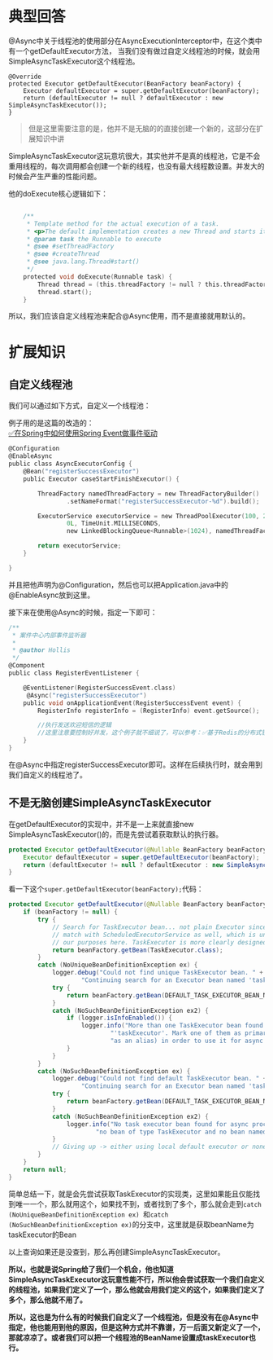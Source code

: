 # 典型回答

@Async中关于线程池的使用部分在AsyncExecutionInterceptor中，在这个类中有一个getDefaultExecutor方法， 当我们没有做过自定义线程池的时候，就会用SimpleAsyncTaskExecutor这个线程池。<br /> 
```
@Override
protected Executor getDefaultExecutor(BeanFactory beanFactory) {
    Executor defaultExecutor = super.getDefaultExecutor(beanFactory);
    return (defaultExecutor != null ? defaultExecutor : new SimpleAsyncTaskExecutor());
}
```
 
> 但是这里需要注意的是，他并不是无脑的的直接创建一个新的，这部分在扩展知识中讲


SimpleAsyncTaskExecutor这玩意坑很大，其实他并不是真的线程池，它是不会重用线程的，每次调用都会创建一个新的线程，也没有最大线程数设置。并发大的时候会产生严重的性能问题。

他的doExecute核心逻辑如下：

```c

	/**
	 * Template method for the actual execution of a task.
	 * <p>The default implementation creates a new Thread and starts it.
	 * @param task the Runnable to execute
	 * @see #setThreadFactory
	 * @see #createThread
	 * @see java.lang.Thread#start()
	 */
	protected void doExecute(Runnable task) {
		Thread thread = (this.threadFactory != null ? this.threadFactory.newThread(task) : createThread(task));
		thread.start();
	}

```

所以，我们应该自定义线程池来配合@Async使用，而不是直接就用默认的。

# 扩展知识

## 自定义线程池

我们可以通过如下方式，自定义一个线程池：

例子用的是这篇的改造的：<br />[✅在Spring中如何使用Spring Event做事件驱动](https://www.yuque.com/hollis666/fo22bm/lgs78ulq6l3cg1qk?view=doc_embed)

```c
@Configuration
@EnableAsync
public class AsyncExecutorConfig {
    @Bean("registerSuccessExecutor")
    public Executor caseStartFinishExecutor() {

        ThreadFactory namedThreadFactory = new ThreadFactoryBuilder()
                .setNameFormat("registerSuccessExecutor-%d").build();

        ExecutorService executorService = new ThreadPoolExecutor(100, 200,
                0L, TimeUnit.MILLISECONDS,
                new LinkedBlockingQueue<Runnable>(1024), namedThreadFactory, new ThreadPoolExecutor.AbortPolicy());

        return executorService;
    }

}

```

并且把他声明为@Configuration，然后也可以把Application.java中的 @EnableAsync放到这里。

接下来在使用@Async的时候，指定一下即可：

```c
/**
 * 案件中心内部事件监听器
 *
 * @author Hollis
 */
@Component
public class RegisterEventListener {

    @EventListener(RegisterSuccessEvent.class)
     @Async("registerSuccessExecutor")
    public void onApplicationEvent(RegisterSuccessEvent event) {
        RegisterInfo registerInfo = (RegisterInfo) event.getSource();

        //执行发送欢迎短信的逻辑
        //这里注意要控制好并发，这个例子就不细说了，可以参考：✅基于Redis的分布式锁，解决短信验证码重复发放等问题
    }
}

```

在@Async中指定registerSuccessExecutor即可。这样在后续执行时，就会用到我们自定义的线程池了。


## 不是无脑创建SimpleAsyncTaskExecutor

在getDefaultExecutor的实现中，并不是一上来就直接new SimpleAsyncTaskExecutor()的，而是先尝试着获取默认的执行器。

```java
protected Executor getDefaultExecutor(@Nullable BeanFactory beanFactory) {
    Executor defaultExecutor = super.getDefaultExecutor(beanFactory);
    return (defaultExecutor != null ? defaultExecutor : new SimpleAsyncTaskExecutor());
}

```

看一下这个`super.getDefaultExecutor(beanFactory);`代码：

```java
protected Executor getDefaultExecutor(@Nullable BeanFactory beanFactory) {
    if (beanFactory != null) {
        try {
            // Search for TaskExecutor bean... not plain Executor since that would
            // match with ScheduledExecutorService as well, which is unusable for
            // our purposes here. TaskExecutor is more clearly designed for it.
            return beanFactory.getBean(TaskExecutor.class);
        }
        catch (NoUniqueBeanDefinitionException ex) {
            logger.debug("Could not find unique TaskExecutor bean. " +
                    "Continuing search for an Executor bean named 'taskExecutor'", ex);
            try {
                return beanFactory.getBean(DEFAULT_TASK_EXECUTOR_BEAN_NAME, Executor.class);
            }
            catch (NoSuchBeanDefinitionException ex2) {
                if (logger.isInfoEnabled()) {
                    logger.info("More than one TaskExecutor bean found within the context, and none is named " +
                            "'taskExecutor'. Mark one of them as primary or name it 'taskExecutor' (possibly " +
                            "as an alias) in order to use it for async processing: " + ex.getBeanNamesFound());
                }
            }
        }
        catch (NoSuchBeanDefinitionException ex) {
            logger.debug("Could not find default TaskExecutor bean. " +
                    "Continuing search for an Executor bean named 'taskExecutor'", ex);
            try {
                return beanFactory.getBean(DEFAULT_TASK_EXECUTOR_BEAN_NAME, Executor.class);
            }
            catch (NoSuchBeanDefinitionException ex2) {
                logger.info("No task executor bean found for async processing: " +
                        "no bean of type TaskExecutor and no bean named 'taskExecutor' either");
            }
            // Giving up -> either using local default executor or none at all...
        }
    }
    return null;
}
```

简单总结一下，就是会先尝试获取TaskExecutor的实现类，这里如果能且仅能找到唯一一个，那么就用这个，如果找不到，或者找到了多个，那么就会走到`catch (NoUniqueBeanDefinitionException ex) `和`catch (NoSuchBeanDefinitionException ex)`的分支中，这里就是获取beanName为taskExecutor的Bean

以上查询如果还是没查到，那么再创建SimpleAsyncTaskExecutor。

**所以，也就是说Spring给了我们一个机会，他也知道SimpleAsyncTaskExecutor这玩意性能不行，所以他会尝试获取一个我们自定义的线程池，如果我们定义了一个，那么他就会用我们定义的这个，如果我们定义了多个，那么他就不用了。**

**所以，这也是为什么有的时候我们自定义了一个线程池，但是没有在@Async中指定，他也能用到他的原因，但是这种方式并不靠谱，万一后面又新定义了一个，那就凉凉了。或者我们可以把一个线程池的BeanName设置成taskExecutor也行。**
